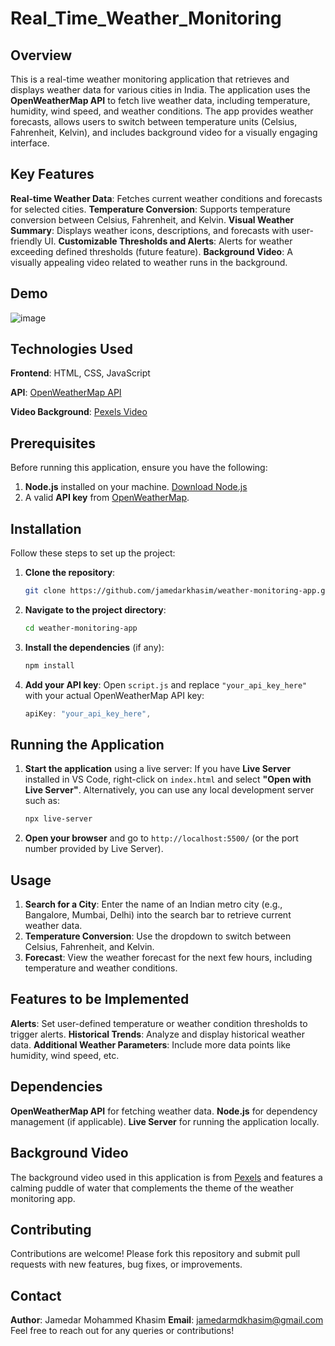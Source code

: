 # Real_Time_Weather_Monitoring

## Overview
This is a real-time weather monitoring application that retrieves and displays weather data for various cities in India. The application uses the **OpenWeatherMap API** to fetch live weather data, including temperature, humidity, wind speed, and weather conditions. The app provides weather forecasts, allows users to switch between temperature units (Celsius, Fahrenheit, Kelvin), and includes background video for a visually engaging interface.

## Key Features
**Real-time Weather Data**: Fetches current weather conditions and forecasts for selected cities.
**Temperature Conversion**: Supports temperature conversion between Celsius, Fahrenheit, and Kelvin.
**Visual Weather Summary**: Displays weather icons, descriptions, and forecasts with user-friendly UI.
**Customizable Thresholds and Alerts**: Alerts for weather exceeding defined thresholds (future feature).
**Background Video**: A visually appealing video related to weather runs in the background.

## Demo

![image](https://github.com/user-attachments/assets/ec697041-9e7c-4d2f-89d3-3c38b8ef8dff)


## Technologies Used
**Frontend**: HTML, CSS, JavaScript

**API**: [OpenWeatherMap API](https://openweathermap.org/api)

**Video Background**: [Pexels Video](https://www.pexels.com/video/puddle-of-water-856282/)

## Prerequisites
Before running this application, ensure you have the following:
1. **Node.js** installed on your machine. [Download Node.js](https://nodejs.org/)
2. A valid **API key** from [OpenWeatherMap](https://openweathermap.org/).

## Installation
Follow these steps to set up the project:
1. **Clone the repository**:
   ```bash
   git clone https://github.com/jamedarkhasim/weather-monitoring-app.git
   ```
2. **Navigate to the project directory**:
   ```bash
   cd weather-monitoring-app
   ```
3. **Install the dependencies** (if any):
   ```bash
   npm install
   ```
4. **Add your API key**:
   Open `script.js` and replace `"your_api_key_here"` with your actual OpenWeatherMap API key:
   ```javascript
   apiKey: "your_api_key_here",
   
## Running the Application
1. **Start the application** using a live server:
   If you have **Live Server** installed in VS Code, right-click on `index.html` and select **"Open with Live Server"**.
   Alternatively, you can use any local development server such as:
     ```bash
     npx live-server
   
2. **Open your browser** and go to `http://localhost:5500/` (or the port number provided by Live Server).

## Usage
1. **Search for a City**: 
   Enter the name of an Indian metro city (e.g., Bangalore, Mumbai, Delhi) into the search bar to retrieve current weather data.
2. **Temperature Conversion**: 
   Use the dropdown to switch between Celsius, Fahrenheit, and Kelvin.
3. **Forecast**: 
   View the weather forecast for the next few hours, including temperature and weather conditions.



## Features to be Implemented
**Alerts**: Set user-defined temperature or weather condition thresholds to trigger alerts.
**Historical Trends**: Analyze and display historical weather data.
**Additional Weather Parameters**: Include more data points like humidity, wind speed, etc.

## Dependencies
**OpenWeatherMap API** for fetching weather data.
**Node.js** for dependency management (if applicable).
**Live Server** for running the application locally.

## Background Video
The background video used in this application is from [Pexels](https://www.pexels.com/video/puddle-of-water-856282/) and features a calming puddle of water that complements the theme of the weather monitoring app.

## Contributing
Contributions are welcome! Please fork this repository and submit pull requests with new features, bug fixes, or improvements.

## Contact
**Author**: Jamedar Mohammed Khasim
**Email**: jamedarmdkhasim@gmail.com
Feel free to reach out for any queries or contributions!

